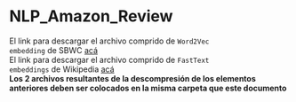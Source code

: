 # NLP_Amazon_Review
El link para descargar el archivo comprido de <code>Word2Vec embedding</code> de SBWC [acá](https://cs.famaf.unc.edu.ar/~ccardellino/SBWCE/SBW-vectors-300-min5.txt.bz2)
<br>
El link para descargar el archivo comprido de <code>FastText embeddings</code> de Wikipedia [acá](https://users.dcc.uchile.cl/~jperez/word-embeddings/fasttext-sbwc.vec.gz)
<br>
<b>Los 2 archivos resultantes de la descompresión de los elementos anteriores deben ser colocados en la misma carpeta que este documento</b>
